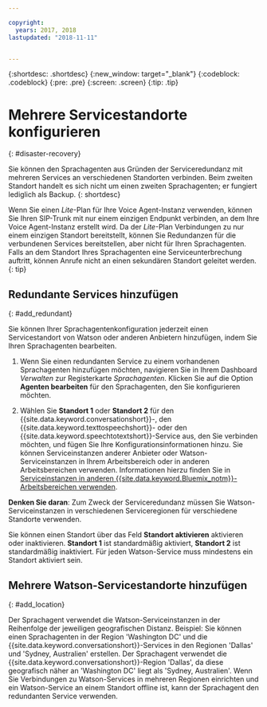 ```yaml
---

copyright:
  years: 2017, 2018
lastupdated: "2018-11-11"


---
```


{:shortdesc: .shortdesc}
{:new_window: target="_blank"}
{:codeblock: .codeblock}
{:pre: .pre}
{:screen: .screen}
{:tip: .tip}


# Mehrere Servicestandorte konfigurieren
{: #disaster-recovery}

Sie können den Sprachagenten aus Gründen der Serviceredundanz mit mehreren Services an verschiedenen Standorten verbinden. Beim zweiten Standort handelt es sich nicht um einen zweiten Sprachagenten; er fungiert lediglich als Backup.
{: shortdesc}

Wenn Sie einen _Lite_-Plan für Ihre Voice Agent-Instanz verwenden, können Sie Ihren SIP-Trunk mit nur einem einzigen Endpunkt verbinden, an dem Ihre Voice Agent-Instanz erstellt wird. Da der _Lite_-Plan Verbindungen zu nur einem einzigen Standort bereitstellt, können Sie Redundanzen für die verbundenen Services bereitstellen, aber nicht für Ihren Sprachagenten. Falls an dem Standort Ihres Sprachagenten eine Serviceunterbrechung auftritt, können Anrufe nicht an einen sekundären Standort geleitet werden.
{: tip}

## Redundante Services hinzufügen
{: #add_redundant}

Sie können Ihrer Sprachagentenkonfiguration jederzeit einen Servicestandort von Watson oder anderen Anbietern hinzufügen, indem Sie Ihren Sprachagenten bearbeiten.

1. Wenn Sie einen redundanten Service zu einem vorhandenen Sprachagenten hinzufügen möchten, navigieren Sie in Ihrem Dashboard _Verwalten_ zur Registerkarte _Sprachagenten_. Klicken Sie auf die Option **Agenten bearbeiten** für den Sprachagenten, den Sie konfigurieren möchten.

1. Wählen Sie **Standort 1** oder **Standort 2** für den {{site.data.keyword.conversationshort}}-, den {{site.data.keyword.texttospeechshort}}- oder den {{site.data.keyword.speechtotextshort}}-Service aus, den Sie verbinden möchten, und fügen Sie Ihre Konfigurationsinformationen hinzu. Sie können Serviceinstanzen anderer Anbieter oder Watson-Serviceinstanzen in Ihrem Arbeitsbereich oder in anderen Arbeitsbereichen verwenden. Informationen hierzu finden Sie in [Serviceinstanzen in anderen {{site.data.keyword.Bluemix_notm}}-Arbeitsbereichen verwenden](managing_other.html).

**Denken Sie daran**: Zum Zweck der Serviceredundanz müssen Sie Watson-Serviceinstanzen in verschiedenen Serviceregionen für verschiedene Standorte verwenden.

Sie können einen Standort über das Feld **Standort aktivieren** aktivieren oder inaktivieren. **Standort 1** ist standardmäßig aktiviert, **Standort 2** ist standardmäßig inaktiviert. Für jeden Watson-Service muss mindestens ein Standort aktiviert sein.

## Mehrere Watson-Servicestandorte hinzufügen
{: #add_location}

Der Sprachagent verwendet die Watson-Serviceinstanzen in der Reihenfolge der jeweiligen geografischen Distanz. Beispiel: Sie können einen Sprachagenten in der Region 'Washington DC' und die {{site.data.keyword.conversationshort}}-Services in den Regionen 'Dallas' und 'Sydney, Australien' erstellen. Der Sprachagent verwendet die {{site.data.keyword.conversationshort}}-Region 'Dallas', da diese geografisch näher an 'Washington DC' liegt als 'Sydney, Australien'. Wenn Sie Verbindungen zu Watson-Services in mehreren Regionen einrichten und ein Watson-Service an einem Standort offline ist, kann der Sprachagent den redundanten Service verwenden.
